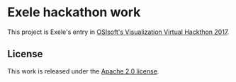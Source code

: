 # Exele hackathon work

This project is Exele's entry in [OSIsoft's Visualization Virtual Hackthon 2017](https://pisquare.osisoft.com/community/developers-club/hackathons/blog/2017/01/13/visualization-virtual-hackathon).

## License

This work is released under the [Apache 2.0 license](./LICENSE).
